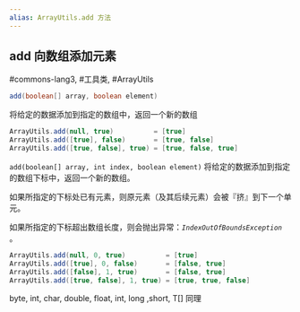```yaml
---
alias: ArrayUtils.add 方法
---
```


## add 向数组添加元素

#commons-lang3, #工具类, #ArrayUtils 

```java
add(boolean[] array, boolean element)
```

将给定的数据添加到指定的数组中，返回一个新的数组

```java
ArrayUtils.add(null, true)          = [true]
ArrayUtils.add([true], false)       = [true, false]
ArrayUtils.add([true, false], true) = [true, false, true]
```

`add(boolean[] array, int index, boolean element)` 将给定的数据添加到指定的数组下标中，返回一个新的数组。

如果所指定的下标处已有元素，则原元素（及其后续元素）会被『挤』到下一个单元。

如果所指定的下标超出数组长度，则会抛出异常：_`IndexOutOfBoundsException`_ 。

```java
ArrayUtils.add(null, 0, true)          = [true]
ArrayUtils.add([true], 0, false)       = [false, true]
ArrayUtils.add([false], 1, true)       = [false, true]
ArrayUtils.add([true, false], 1, true) = [true, true, false]
```

byte, int, char, double, float, int, long ,short, T[] 同理



